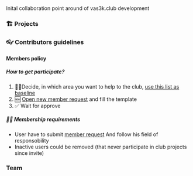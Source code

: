 # 



Inital collaboration point around of vas3k.club development



### 🏗 Projects



### 👓 Сontributors guidelines

#### Members policy

##### How to get participate?

1. 🙋‍♂️Decide, in which area you want to help to the club, [use this list as baseline](https://allcontributors.org/docs/en/emoji-key)
2. 🆕 [Open new member request](https://github.com/vas3k-sandbox/contributors/issues/new?assignees=&labels=documentation&template=new-member-request.md&title=%5BNew+member%5D) and fill the template
3. ✅ Wait for approve

##### 👮‍♀️ Membership requirements

- User have to submit [member request](https://github.com/vas3k-sandbox/contributors/issues/new?assignees=&labels=documentation&template=new-member-request.md&title=%5BNew+member%5D) And follow his field of responsobility
- Inactive users could be removed (that never participate in club projects since invite)

### Team

